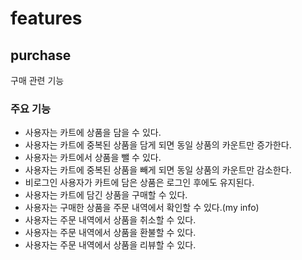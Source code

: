 # features

## purchase
구매 관련 기능

### 주요 기능
* 사용자는 카트에 상품을 담을 수 있다.
* 사용자는 카트에 중복된 상품을 담게 되면 동일 상품의 카운트만 증가한다.
* 사용자는 카트에서 상품을 뺄 수 있다.
* 사용자는 카트에 중복된 상품을 빼게 되면 동일 상품의 카운트만 감소한다.
* 비로그인 사용자가 카트에 담은 상품은 로그인 후에도 유지된다.
* 사용자는 카트에 담긴 상품을 구매할 수 있다.
* 사용자는 구매한 상품을 주문 내역에서 확인할 수 있다.(my info)
* 사용자는 주문 내역에서 상품을 취소할 수 있다.
* 사용자는 주문 내역에서 상품을 환불할 수 있다.
* 사용자는 주문 내역에서 상품을 리뷰할 수 있다.
